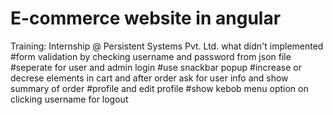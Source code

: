 # E-commerce website in angular
Training: Internship @ Persistent Systems Pvt. Ltd.
what didn't implemented 
#form validation by checking username and password from json file
#seperate for user and admin login
#use snackbar popup
#increase or decrese elements in cart and after order ask for user info and show summary of order
#profile and edit profile
#show kebob menu option on clicking username for logout

